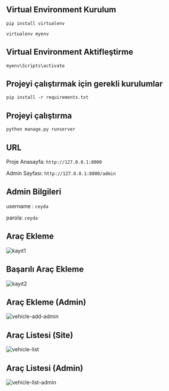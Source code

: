 ## Virtual Environment Kurulum

`pip install virtualenv`

`virtualenv myenv`

## Virtual Environment Aktifleştirme

`myenv\Scripts\activate`

## Projeyi çalıştırmak için gerekli kurulumlar

`pip install -r requirements.txt`


## Projeyi çalıştırma

`python manage.py runserver`

## URL

Proje Anasayfa: `http://127.0.0.1:8000`


Admin Sayfası: `http://127.0.0.1:8000/admin`

## Admin Bilgileri

username : `ceyda`

parola: `ceyda`


## Araç Ekleme

![kayıt1](https://user-images.githubusercontent.com/89922805/131692555-52f4b832-0b74-4dbe-90f4-734d6a193d1a.png)

## Başarılı Araç Ekleme

![kayıt2](https://user-images.githubusercontent.com/89922805/131693517-dfbbc9be-89d0-4933-a60f-f0ec73729cbf.png)


## Araç Ekleme (Admin)

![vehicle-add-admin](https://user-images.githubusercontent.com/89922805/131693979-d3cd0f85-bede-49fa-8125-7022b5cb008b.png)


## Araç Listesi (Site)

![vehicle-list](https://user-images.githubusercontent.com/89922805/131693721-71c69fd4-61fc-4e3c-b61f-e5b9beca850d.png)

## Araç Listesi (Admin)

![vehicle-list-admin](https://user-images.githubusercontent.com/89922805/131693864-23db7f6b-b547-461e-babb-520dd56fc3c2.png)


